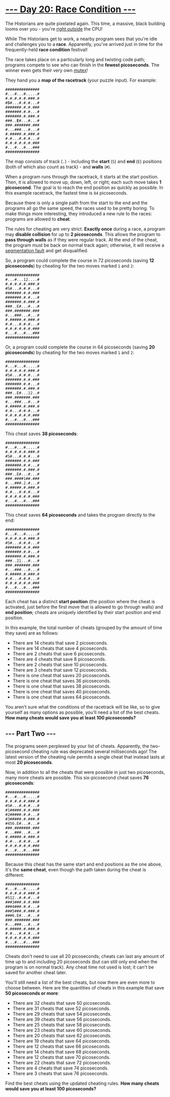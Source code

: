 # [--- Day 20: Race Condition ---](https://adventofcode.com/2024/day/20)

The Historians are quite pixelated again. This time, a massive, black building looms over you - you're [right outside](/2017/day/24) the CPU!

While The Historians get to work, a nearby program sees that you're idle and challenges you to a **race**. Apparently, you've arrived just in time for the frequently-held **race condition** festival!

The race takes place on a particularly long and twisting code path; programs compete to see who can finish in the **fewest picoseconds**. The winner even gets their very own [mutex](https://en.wikipedia.org/wiki/Lock_(computer_science))!

They hand you a **map of the racetrack** (your puzzle input). For example:

<pre><code>###############
#...#...#.....#
#.#.#.#.#.###.#
#<b>S</b>#...#.#.#...#
#######.#.#.###
#######.#.#...#
#######.#.###.#
###..<b>E</b>#...#...#
###.#######.###
#...###...#...#
#.#####.#.###.#
#.#...#.#.#...#
#.#.#.#.#.#.###
#...#...#...###
###############
</code></pre>

The map consists of track (`.`) - including the **start** (`S`) and **end** (`E`) positions (both of which also count as track) - and **walls** (`#`).

When a program runs through the racetrack, it starts at the start position. Then, it is allowed to move up, down, left, or right; each such move takes **1 picosecond**. The goal is to reach the end position as quickly as possible. In this example racetrack, the fastest time is `84` picoseconds.

Because there is only a single path from the start to the end and the programs all go the same speed, the races used to be pretty boring. To make things more interesting, they introduced a new rule to the races: programs are allowed to **cheat**.

The rules for cheating are very strict. **Exactly once** during a race, a program may **disable collision** for up to **2 picoseconds**. This allows the program to **pass through walls** as if they were regular track. At the end of the cheat, the program must be back on normal track again; otherwise, it will receive a [segmentation fault](https://en.wikipedia.org/wiki/Segmentation_fault) and get disqualified.

So, a program could complete the course in 72 picoseconds (saving **12 picoseconds**) by cheating for the two moves marked `1` and `2`:

<pre><code>###############
#...#...12....#
#.#.#.#.#.###.#
#S#...#.#.#...#
#######.#.#.###
#######.#.#...#
#######.#.###.#
###..E#...#...#
###.#######.###
#...###...#...#
#.#####.#.###.#
#.#...#.#.#...#
#.#.#.#.#.#.###
#...#...#...###
###############
</code></pre>

Or, a program could complete the course in 64 picoseconds (saving **20 picoseconds**) by cheating for the two moves marked `1` and `2`:

<pre><code>###############
#...#...#.....#
#.#.#.#.#.###.#
#S#...#.#.#...#
#######.#.#.###
#######.#.#...#
#######.#.###.#
###..E#...12..#
###.#######.###
#...###...#...#
#.#####.#.###.#
#.#...#.#.#...#
#.#.#.#.#.#.###
#...#...#...###
###############
</code></pre>

This cheat saves **38 picoseconds**:

<pre><code>###############
#...#...#.....#
#.#.#.#.#.###.#
#S#...#.#.#...#
#######.#.#.###
#######.#.#...#
#######.#.###.#
###..E#...#...#
###.####1##.###
#...###.2.#...#
#.#####.#.###.#
#.#...#.#.#...#
#.#.#.#.#.#.###
#...#...#...###
###############
</code></pre>

This cheat saves **64 picoseconds** and takes the program directly to the end:

<pre><code>###############
#...#...#.....#
#.#.#.#.#.###.#
#S#...#.#.#...#
#######.#.#.###
#######.#.#...#
#######.#.###.#
###..21...#...#
###.#######.###
#...###...#...#
#.#####.#.###.#
#.#...#.#.#...#
#.#.#.#.#.#.###
#...#...#...###
###############
</code></pre>

Each cheat has a distinct **start position** (the position where the cheat is activated, just before the first move that is allowed to go through walls) and **end position**; cheats are uniquely identified by their start position and end position.

In this example, the total number of cheats (grouped by the amount of time they save) are as follows:

  - There are 14 cheats that save 2 picoseconds.
  - There are 14 cheats that save 4 picoseconds.
  - There are 2 cheats that save 6 picoseconds.
  - There are 4 cheats that save 8 picoseconds.
  - There are 2 cheats that save 10 picoseconds.
  - There are 3 cheats that save 12 picoseconds.
  - There is one cheat that saves 20 picoseconds.
  - There is one cheat that saves 36 picoseconds.
  - There is one cheat that saves 38 picoseconds.
  - There is one cheat that saves 40 picoseconds.
  - There is one cheat that saves 64 picoseconds.

You aren't sure what the conditions of the racetrack will be like, so to give yourself as many options as possible, you'll need a list of the best cheats. **How many cheats would save you at least 100 picoseconds?**

## --- Part Two ---

The programs seem perplexed by your list of cheats. Apparently, the two-picosecond cheating rule was deprecated several milliseconds ago! The latest version of the cheating rule permits a single cheat that instead lasts at most **20 picoseconds**.

Now, in addition to all the cheats that were possible in just two picoseconds, many more cheats are possible. This six-picosecond cheat saves **76 picoseconds**:

<pre><code>###############
#...#...#.....#
#.#.#.#.#.###.#
#S#...#.#.#...#
#1#####.#.#.###
#2#####.#.#...#
#3#####.#.###.#
#456.E#...#...#
###.#######.###
#...###...#...#
#.#####.#.###.#
#.#...#.#.#...#
#.#.#.#.#.#.###
#...#...#...###
###############
</code></pre>

Because this cheat has the same start and end positions as the one above, it's the **same cheat**, even though the path taken during the cheat is different:

<pre><code>###############
#...#...#.....#
#.#.#.#.#.###.#
#S12..#.#.#...#
###3###.#.#.###
###4###.#.#...#
###5###.#.###.#
###6.E#...#...#
###.#######.###
#...###...#...#
#.#####.#.###.#
#.#...#.#.#...#
#.#.#.#.#.#.###
#...#...#...###
###############
</code></pre>

Cheats don't need to use all 20 picoseconds; cheats can last any amount of time up to and including 20 picoseconds (but can still only end when the program is on normal track). Any cheat time not used is lost; it can't be saved for another cheat later.

You'll still need a list of the best cheats, but now there are even more to choose between. Here are the quantities of cheats in this example that save **50 picoseconds or more**:

  - There are 32 cheats that save 50 picoseconds.
  - There are 31 cheats that save 52 picoseconds.
  - There are 29 cheats that save 54 picoseconds.
  - There are 39 cheats that save 56 picoseconds.
  - There are 25 cheats that save 58 picoseconds.
  - There are 23 cheats that save 60 picoseconds.
  - There are 20 cheats that save 62 picoseconds.
  - There are 19 cheats that save 64 picoseconds.
  - There are 12 cheats that save 66 picoseconds.
  - There are 14 cheats that save 68 picoseconds.
  - There are 12 cheats that save 70 picoseconds.
  - There are 22 cheats that save 72 picoseconds.
  - There are 4 cheats that save 74 picoseconds.
  - There are 3 cheats that save 76 picoseconds.

Find the best cheats using the updated cheating rules. **How many cheats would save you at least 100 picoseconds?**
